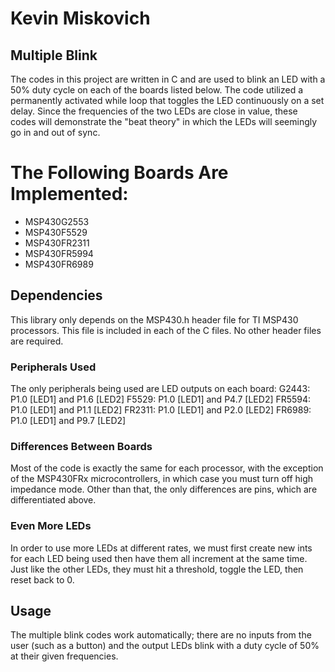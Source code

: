 # Kevin Miskovich

## Multiple Blink
The codes in this project are written in C and are used to blink an LED with a 50% duty cycle on each of the boards listed below. The code utilized a permanently activated while loop that toggles the LED continuously on a set delay.
Since the frequencies of the two LEDs are close in value, these codes will demonstrate the "beat theory" in which the LEDs will seemingly go in and out of sync.

# The Following Boards Are Implemented:
* MSP430G2553
* MSP430F5529
* MSP430FR2311
* MSP430FR5994
* MSP430FR6989

## Dependencies
This library only depends on the MSP430.h header file for TI MSP430 processors. This file is included in each of the C files. No other header files are required.

### Peripherals Used
The only peripherals being used are LED outputs on each board:
G2443: P1.0 [LED1] and P1.6 [LED2]
F5529: P1.0 [LED1] and P4.7 [LED2]
FR5594: P1.0 [LED1] and P1.1 [LED2]
FR2311: P1.0 [LED1] and P2.0 [LED2]
FR6989: P1.0 [LED1] and P9.7 [LED2]

### Differences Between Boards
Most of the code is exactly the same for each processor, with the exception of the MSP430FRx microcontrollers, in which case you must turn off high impedance mode. Other than that, the only differences are pins, which are differentiated above.

### Even More LEDs
In order to use more LEDs at different rates, we must first create new ints for each LED being used then have them all increment at the same time. Just like the other LEDs, they must hit a threshold, toggle the LED, then reset back to 0. 

## Usage
The multiple blink codes work automatically; there are no inputs from the user (such as a button) and the output LEDs blink with a duty cycle of 50% at their given frequencies.

